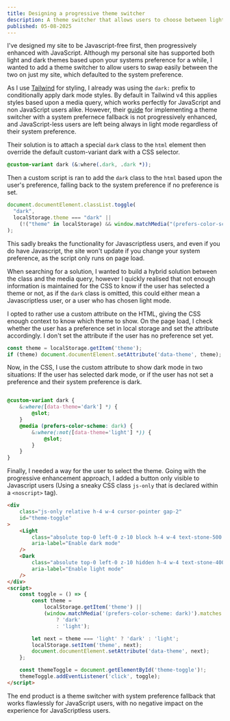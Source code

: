 ```yaml
---
title: Designing a progressive theme switcher
description: A theme switcher that allows users to choose between light and dark themes, with a fallback to system preferences that works without JavaScript.
published: 05-08-2025
---
```


I've designed my site to be Javascript-free first, then progressively enhanced with JavaScript. Although my personal site has supported both light and dark themes based upon your systems preference for a while, I wanted to add a theme switcher to allow users to swap easily between the two on just my site, which defaulted to the system preference.

As I use [Tailwind](https://tailwindcss.com/) for styling, I already was using the `dark:` prefix to conditionally apply dark mode styles. By default in Tailwind v4 this applies styles based upon a media query, which works perfectly for JavaScript and non JavaScript users alike. However, their [guide](https://tailwindcss.com/docs/dark-mode) for implementing a theme switcher with a system prefernece fallback is not progressively enhanced, and JavaScript-less users are left being always in light mode regardless of their system preference.

Their solution is to attach a special `dark` class to the `html` element then override the default custom-variant dark with a CSS selector.

```css
@custom-variant dark (&:where(.dark, .dark *));
```

Then a custom script is ran to add the `dark` class to the `html` based upon the user's preference, falling back to the system preference if no preference is set.

```javascript
document.documentElement.classList.toggle(
  "dark",
  localStorage.theme === "dark" ||
    (!("theme" in localStorage) && window.matchMedia("(prefers-color-scheme: dark)").matches),
);
```

This sadly breaks the functionality for Javascriptless users, and even if you do have Javascript, the site won't update if you change your system preference, as the script only runs on page load.

When searching for a solution, I wanted to build a hybrid solution between the class and the media query, however I quickly realised that not enough information is maintained for the CSS to know if the user has selected a theme or not, as if the `dark` class is omitted, this could either mean a Javascriptless user, or a user who has chosen light mode.

I opted to rather use a custom attribute on the HTML, giving the CSS enough context to know which theme to show. On the page load, I check whether the user has a preference set in local storage and set the attribute accordingly. I don't set the attribute if the user has no preference set yet.

```javascript
const theme = localStorage.getItem('theme');
if (theme) document.documentElement.setAttribute('data-theme', theme);
```

Now, in the CSS, I use the custom attribute to show dark mode in two situations: If the user has selected dark mode, or if the user has not set a preference and their system preference is dark.

```css

@custom-variant dark {
    &:where([data-theme='dark'] *) {
        @slot;
    }
    @media (prefers-color-scheme: dark) {
        &:where(:not([data-theme='light'] *)) {
            @slot;
        }
    }
}
```

Finally, I needed a way for the user to select the theme. Going with the progressive enhancement approach, I added a button only visible to Javascript users (Using a sneaky CSS class `js-only` that is declared within a `<noscript>` tag).

```html
<div
    class="js-only relative h-4 w-4 cursor-pointer gap-2"
    id="theme-toggle"
>
    <Light
        class="absolute top-0 left-0 z-10 block h-4 w-4 text-stone-500 hover:text-stone-700 dark:hidden"
        aria-label="Enable dark mode"
    />
    <Dark
        class="absolute top-0 left-0 z-10 hidden h-4 w-4 text-stone-400 hover:text-stone-300 dark:block"
        aria-label="Enable light mode"
    />
</div>
<script>
    const toggle = () => {
        const theme =
            localStorage.getItem('theme') ||
            (window.matchMedia('(prefers-color-scheme: dark)').matches
                ? 'dark'
                : 'light');

        let next = theme === 'light' ? 'dark' : 'light';
        localStorage.setItem('theme', next);
        document.documentElement.setAttribute('data-theme', next);
    };

    const themeToggle = document.getElementById('theme-toggle')!;
    themeToggle.addEventListener('click', toggle);
</script>
```

The end product is a theme switcher with system preference fallback that works flawlessly for JavaScript users, with no negative impact on the experience for JavaScriptless users.
